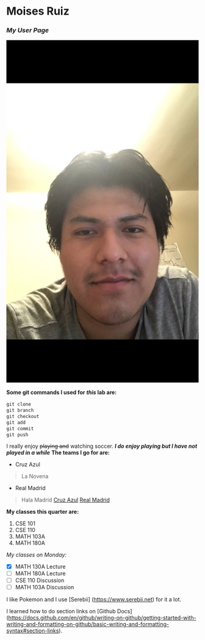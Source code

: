# **Moises Ruiz**
### *My User Page*

![A picture of me](selfie.PNG)

**Some git commands I used for _this_ lab are:**
```
git clone
git branch
git checkout
git add
git commit
git push
```
I really enjoy ~~playing and~~ watching soccer.
***I do enjoy playing but I have not played in a while***
**The teams I go for are:**
- Cruz Azul
> La Novena
- Real Madrid
> Hala Madrid
[Cruz Azul](cruz_azul.jpg)
[Real Madrid](Real_Madrid_CF.png)

**My classes this quarter are:**
1. CSE 101
2. CSE 110
3. MATH 103A
4. MATH 180A

*My classes on Monday:*
- [x] MATH 130A Lecture
- [ ] MATH 180A Lecture
- [ ] CSE 110 Discussion
- [ ] MATH 103A Discussion

I like Pokemon and I use [Serebii] (https://www.serebii.net) for it a lot.

I learned how to do section links on [Github Docs] (https://docs.github.com/en/github/writing-on-github/getting-started-with-writing-and-formatting-on-github/basic-writing-and-formatting-syntax#section-links).
